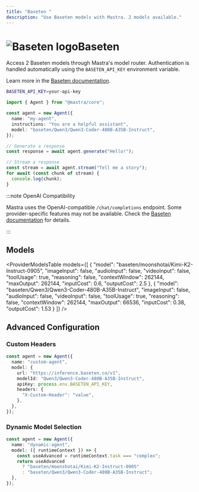 ```yaml
---
title: "Baseten "
description: "Use Baseten models with Mastra. 2 models available."
---
```


# <img src="https://models.dev/logos/baseten.svg" alt="Baseten logo" className="inline w-8 h-8 mr-2 align-middle dark:invert dark:brightness-0 dark:contrast-200" />Baseten

Access 2 Baseten models through Mastra's model router. Authentication is handled automatically using the `BASETEN_API_KEY` environment variable.

Learn more in the [Baseten documentation](https://docs.baseten.co/development/model-apis/overview).

```bash
BASETEN_API_KEY=your-api-key
```

```typescript
import { Agent } from "@mastra/core";

const agent = new Agent({
  name: "my-agent",
  instructions: "You are a helpful assistant",
  model: "baseten/Qwen3/Qwen3-Coder-480B-A35B-Instruct",
});

// Generate a response
const response = await agent.generate("Hello!");

// Stream a response
const stream = await agent.stream("Tell me a story");
for await (const chunk of stream) {
  console.log(chunk);
}
```

:::note OpenAI Compatibility

Mastra uses the OpenAI-compatible `/chat/completions` endpoint. Some provider-specific features may not be available. Check the [Baseten documentation](https://docs.baseten.co/development/model-apis/overview) for details.

:::

## Models

<ProviderModelsTable
models={[
{
"model": "baseten/moonshotai/Kimi-K2-Instruct-0905",
"imageInput": false,
"audioInput": false,
"videoInput": false,
"toolUsage": true,
"reasoning": false,
"contextWindow": 262144,
"maxOutput": 262144,
"inputCost": 0.6,
"outputCost": 2.5
},
{
"model": "baseten/Qwen3/Qwen3-Coder-480B-A35B-Instruct",
"imageInput": false,
"audioInput": false,
"videoInput": false,
"toolUsage": true,
"reasoning": false,
"contextWindow": 262144,
"maxOutput": 66536,
"inputCost": 0.38,
"outputCost": 1.53
}
]}
/>

## Advanced Configuration

### Custom Headers

```typescript
const agent = new Agent({
  name: "custom-agent",
  model: {
    url: "https://inference.baseten.co/v1",
    modelId: "Qwen3/Qwen3-Coder-480B-A35B-Instruct",
    apiKey: process.env.BASETEN_API_KEY,
    headers: {
      "X-Custom-Header": "value",
    },
  },
});
```

### Dynamic Model Selection

```typescript
const agent = new Agent({
  name: "dynamic-agent",
  model: ({ runtimeContext }) => {
    const useAdvanced = runtimeContext.task === "complex";
    return useAdvanced
      ? "baseten/moonshotai/Kimi-K2-Instruct-0905"
      : "baseten/Qwen3/Qwen3-Coder-480B-A35B-Instruct";
  },
});
```

